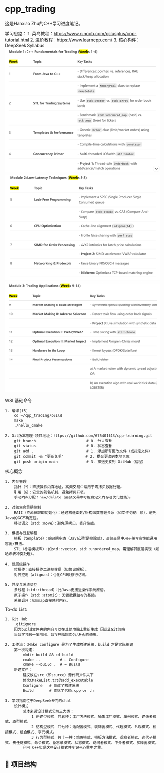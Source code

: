 # cpp_trading

这是Hanxiao Zhu的C++学习进度笔记。

学习思路：
    1. 菜鸟教程：https://www.runoob.com/cplusplus/cpp-tutorial.html
    2. 进阶教程：https://www.learncpp.com/
    3. 核心构件：DeepSeek Syllabus
        ![Week1](image.png)
        ![Week2](image-1.png)
        ![Week3](image-2.png)

WSL基础命令

    1. 编译(f5)
        cd ~/cpp_trading/build
        make
        ./hello_cmake
        
    2. Git版本管理-项目地址：https://github.com/675401943/cpp-learning.git
        git branch                       # 0. 分支查看
        git status                       # 0. 状态查看
        git add .                        # 1. 添加所有更改文件（或指定文件）
        git commit -m "更新说明"          # 2. 提交更改到本地仓库
        git push origin main             # 3. 推送更改到 GitHub（远程）
    

核心概念

    1. 内存管理
        指针（*）：直接操作内存地址，高频交易中常用于零拷贝数据处理。
        引用（&）：安全的别名机制，避免拷贝开销。
        手动内存分配：new/delete（高频交易中可能自定义内存池优化性能）。

    2. 对象生命周期控制
        RAII（资源获取即初始化）：通过构造函数/析构函数管理资源（如文件句柄、锁），避免Java的GC不确定性。
        移动语义（std::move）：避免深拷贝，提升性能。

    3. 模板与泛型编程
        模板（template）：编译期多态（Java泛型是擦除式），高频交易中用于编写高性能通用容器/算法。
        STL（标准模板库）：如std::vector、std::unordered_map，需理解其底层实现（如哈希表冲突处理）。

    4. 低层级操作
        位操作：直接操作二进制数据（如协议解析）。
        对齐控制（alignas）：优化CPU缓存行访问。

    5. 并发与系统交互
        多线程（std::thread）：比Java更接近操作系统原语。
        原子操作（std::atomic）：无锁数据结构的基础。
        系统调用：如mmap直接映射内存。







To-do List:

    1. Git Hub
        .gitignore
        因为build文件夹的内容可以在其他电脑上重新生成 因此让Git忽略
        当我学习到一定阶段，我将开始探索GitHub的使用。

    2. 工作流：CMake configure 是为了生成构建系统，build 才是实际编译
        第一次构建：
            mkdir build && cd build
            cmake ..         # ← Configure
            cmake --build .  # ← Build
        新建文件：
            建议放在src（即source）源代码文件夹下
            修改CMakeList.txt的add_executable
            Configure   # 修改了构建系统
            Build       # 修改了代码.cpp or .h

    3. 学习指南位于DeepSeek专门的chat
        设计模式
            总体来说设计模式分为三大类：
                1 创建型模式，共五种：工厂方法模式、抽象工厂模式、单例模式、建造者模式、原型模式。
                2 结构型模式，共七种：适配器模式、装饰器模式、代理模式、外观模式、桥接模式、组合模式、享元模式。
                3 行为型模式，共十一种：策略模式、模板方法模式、观察者模式、迭代子模式、责任链模式、命令模式、备忘录模式、状态模式、访问者模式、中介者模式、解释器模式。
            利用 C++实现这些设计模式并牢记于心重中之重。


## 📁 项目结构

